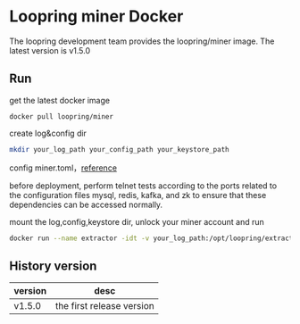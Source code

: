 # Loopring miner Docker

The loopring development team provides the loopring/miner image. The latest version is v1.5.0

## Run
get the latest docker image
``` 
docker pull loopring/miner
```
create log&config dir
```bash
mkdir your_log_path your_config_path your_keystore_path
```
config miner.toml，[reference](https://github.com/expanse-org/relay-cluster/wiki/%E9%83%A8%E7%BD%B2miner#%E9%83%A8%E7%BD%B2%E9%85%8D%E7%BD%AE%E6%96%87%E4%BB%B6)

before deployment, perform telnet tests according to the ports related to the configuration files mysql, redis, kafka, and zk to ensure that these dependencies can be accessed normally.

mount the log,config,keystore dir, unlock your miner account and run
```bash
docker run --name extractor -idt -v your_log_path:/opt/loopring/extractor/logs -v your_config_path:/opt/loopring/extractor/config loopring/extractor:latest --config=/opt/loopring/extractor/config/extractor.toml /bin/bash
```

## History version

| version         | desc         |
|--------------|------------|
| v1.5.0| the first release version|
